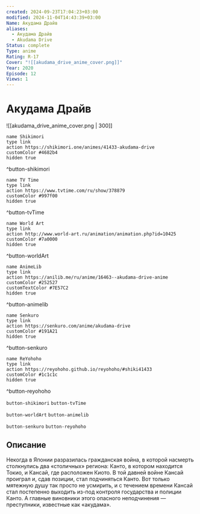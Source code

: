```yaml
---
created: 2024-09-23T17:04:23+03:00
modified: 2024-11-04T14:43:39+03:00
Name: Акудама Драйв
aliases:
  - Акудама Драйв
  - Akudama Drive
Status: complete
Type: anime
Rating: R-17
Cover: "![[akudama_drive_anime_cover.png]]"
Year: 2020
Episode: 12
Views: 1
---
```


# Акудама Драйв

![[akudama_drive_anime_cover.png | 300]]

```button
name Shikimori
type link
action https://shikimori.one/animes/41433-akudama-drive
customColor #4682b4
hidden true
```
^button-shikimori

```button
name TV Time
type link
action https://www.tvtime.com/ru/show/378879
customColor #997f00
hidden true
```
^button-tvTime

```button
name World Art
type link
action http://www.world-art.ru/animation/animation.php?id=10425
customColor #7a0000
hidden true
```
^button-worldArt

```button
name AnimeLib
type link
action https://anilib.me/ru/anime/16463--akudama-drive-anime
customColor #252527
customTextColor #7E57C2
hidden true
```
^button-animelib

```button
name Senkuro
type link
action https://senkuro.com/anime/akudama-drive
customColor #191A21
hidden true
```
^button-senkuro

```button
name ReYohoho
type link
action https://reyohoho.github.io/reyohoho/#shiki41433
customColor #1c1c1c
hidden true
```
^button-reyohoho

`button-shikimori` `button-tvTime`

`button-worldArt` `button-animelib`

`button-senkuro` `button-reyohoho`

## Описание

Некогда в Японии разразилась гражданская война, в которой насмерть столкнулись два «столичных» региона: Канто, в котором находится Токио, и Кансай, где расположен Киото. В той давней войне Кансай проиграл и, сдав позиции, стал подчиняться Канто. Вот только мятежную душу так просто не усмирить, и с течением времени Кансай стал постепенно выходить из-под контроля государства и полиции Канто. А главные виновники этого опасного неподчинения — преступники, известные как «акудама».
